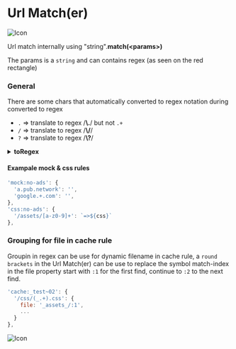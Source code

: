 # Url Match(er)

![Icon](./url-match-01.png 'url-match:att width=720px')

Url match internally using  "string".**match(\<params\>)** 

The params is a `string` and can contains regex (as seen on the red rectangle)

### General
There are some chars that automatically converted to regex notation during converted to regex
* `.` => translate to regex /**\\.**/ but not `.+`
* `/` => translate to regex /**\\/**/
* `?` => translate to regex /**\\?**/

<details><summary><b>toRegex</b></summary>

```js
function toRegex (str, flags = '') {
  return new RegExp(str
    .replace(/\//g, '\\/')
    .replace(/\.([^*+]|$)/g, (m, p1) => `\\.${p1}`)
    .replace(/\?/g, '\\?'), flags)
}
```
</details>

#### Exampale mock & css rules
```js
'mock:no-ads': {
  'a.pub.network': '',
  'google.+.com': '',
},
'css:no-ads': {
  '/assets/[a-z0-9]+': `=>${css}`
},
```

### Grouping for file in cache rule
Groupin in regex can be use for dynamic filename in cache rule, a `round brackets` in the Url Match(er) can be use to replace the symbol match-index in the file property start with `:1` for the first find, continue to `:2` to the next find.
```js
'cache:_test~02': {
  '/css/(_.+).css': {
    file: '_assets_/:1',
    ...
  }
},
```

![Icon](./cache-02-logs.png 'cache-02-logs:att width=700px')
